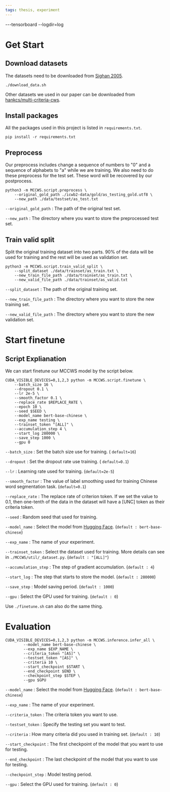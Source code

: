 ```yaml
---
tags: thesis, experiment
---
```


---tensorboard --logdir=log

# Get Start

## Download datasets
The datasets need to be downloaded from [Sighan 2005](http://sighan.cs.uchicago.edu/bakeoff2005). 
```
./download_data.sh 
```

Other datasets we used in our paper can be downloaded from [hankcs/multi-criteria-cws](https://github.com/hankcs/multi-criteria-cws/tree/master/data/other).

## Install packages
All the packages used in this project is listed in `requirements.txt`.

```
pip install -r requirements.txt
```

## Preprocess

Our preprocess includes change a sequence of numbers to "0" and a sequence of alphabets to "a" while we are training. We also need to do these preprocess for the test set. These word will be recovered by our postprocess.

```shell
python3 -m MCCWS.script.preprocess \
    --original_gold_path ./icwb2-data/gold/as_testing_gold.utf8 \
    --new_path ./data/testset/as_test.txt
```
`--original_gold_path` : The path of the original test set.  

`--new_path` : The directory where you want to store the preprocessed test set. 

## Train valid split

Split the original training dataset into two parts. 90% of the data will be used for training and the rest will be used as validation set.

```shell
python3 -m MCCWS.script.train_valid_split \
    --split_dataset ./data/trainset/as_train.txt \
    --new_train_file_path ./data/trainset/as_train.txt \
    --new_valid_file_path ./data/trainset/as_valid.txt
```

`--split_dataset` : The path of the original training set.  

`--new_train_file_path` : The directory where you want to store the new training set. 

`--new_valid_file_path` : The directory where you want to store the new validation set.
# Start finetune

## Script Explianation
We can start finetune our MCCWS model by the script below.
```shell
CUDA_VISIBLE_DEVICES=0,1,2,3 python -m MCCWS.script.finetune \
    --batch_size 16 \
    --dropout 0.1 \
    --lr 2e-5 \
    --smooth_factor 0.1 \
    --replace_rate $REPLACE_RATE \
    --epoch 10 \
    --seed $SEED \
    --model_name bert-base-chinese \
    --exp_name testing \
    --trainset_token "[ALL]" \
    --accumulation_step 4 \
    --start_log 280000 \
    --save_step 1000 \
    --gpu 0
```
`--batch_size` : Set the batch size use for training.  ( `default=16`)

`--dropout` : Set the dropout rate use training. ( `default=0.1`) 

`--lr` : Learning rate used for training. (`default=2e-5`) 

`--smooth_factor` : The value of label smoothing used for training Chinese word segmentation task. (`default=0.1`) 

`--replace_rate` : The replace rate of criterion token. If we set the value to 0.1, then one-tenth of the data in the dataset will have a [UNC] token as their criteria token. 

`--seed` : Random seed that used for training.

`--model_name` : Select the model from [Hugging Face](https://huggingface.co/). (`default : bert-base-chinese`)

`--exp_name` : The name of your experiment. 

`--trainset_token` : Select the dataset used for training. More details can see in `./MCCWS/util/_dataset.py`. (`default : "[ALL]"`) 

`--accumulation_step` : The step of gradient accumulation. (`default : 4`) 

`--start_log` : The step that starts to store the model. (`default : 280000`) 

`--save_step` : Model saving period. (`default : 1000`)

`--gpu` : Select the GPU used for training. (`default : 0`)


Use `./finetune.sh` can also do the same thing.

# Evaluation

```shell
CUDA_VISIBLE_DEVICES=0,1,2,3 python -m MCCWS.inference.infer_all \
        --model_name bert-base-chinese \
        --exp_name $EXP_NAME \
        --criteria_token "[AS]" \
        --testset_token "[AS]" \
        --criteria 10 \
        --start_checkpoint $START \
        --end_checkpoint $END \
        --checkpoint_step $STEP \
        --gpu $GPU
```
`--model_name` : Select the model from [Hugging Face](https://huggingface.co/). (`default : bert-base-chinese`)


`--exp_name` : The name of your experiment. 

`--criteria_token` : The criteria token you want to use.

`--testset_token` : Specify the testing set you want to test.

`--criteria` : How many criteria did you used in training set. (`default : 10`)

`--start_checkpoint` : The first checkpoint of the model that you want to use for testing. 

`--end_checkpoint` : The last checkpoint of the model that you want to use for testing. 

`--checkpoint_step` : Model testing period.

`--gpu` : Select the GPU used for training. (`default : 0`)


